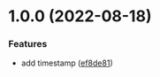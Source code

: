 # 1.0.0 (2022-08-18)

### Features

- add timestamp ([ef8de81](https://github.com/pansyjs/shared/commit/ef8de81929c1b628a317fec640dfa131e76f3b7f))
